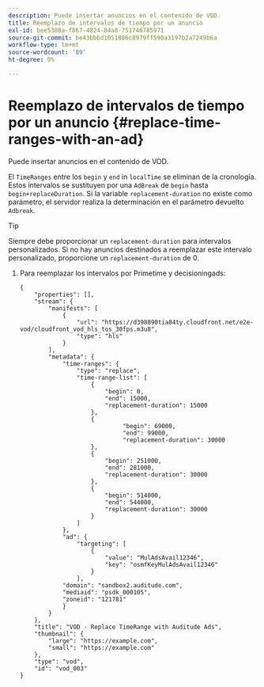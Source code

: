 ```yaml
---
description: Puede insertar anuncios en el contenido de VOD.
title: Reemplazo de intervalos de tiempo por un anuncio
exl-id: bee5308a-f867-4824-84a8-751746785971
source-git-commit: be43bbbd1051886c8979ff590a3197b2a7249b6a
workflow-type: tm+mt
source-wordcount: '89'
ht-degree: 0%

---
```


# Reemplazo de intervalos de tiempo por un anuncio {#replace-time-ranges-with-an-ad}

Puede insertar anuncios en el contenido de VOD.

El `TimeRanges` entre los `begin` y `end` in `localTime` se eliminan de la cronología. Estos intervalos se sustituyen por una `AdBreak` de `begin` hasta `begin+replaceDuration`. Si la variable `replacement-duration` no existe como parámetro, el servidor realiza la determinación en el parámetro devuelto `Adbreak`.

>[!TIP]
>
>Siempre debe proporcionar un `replacement-duration` para intervalos personalizados. Si no hay anuncios destinados a reemplazar este intervalo personalizado, proporcione un `replacement-duration` de 0.

1. Para reemplazar los intervalos por Primetime y decisioningads:

   ```
   {   
       "properties": [],
       "stream": {
           "manifests": [
               {
                   "url": "https://d398890tia84ty.cloudfront.net/e2e-vod/cloudfront_vod_hls_tos_30fps.m3u8",
                   "type": "hls"
               }
           ],
           "metadata": {
               "time-ranges": {
                   "type": "replace",
                   "time-range-list": [
                       {
                           "begin": 0,
                           "end": 15000,
                           "replacement-duration": 15000
                       },
                       {
                                "begin": 69000,
                                "end": 99000,
                                "replacement-duration": 30000
                       },
                       {
                           "begin": 251000,
                           "end": 281000,
                           "replacement-duration": 30000
                       },
                       {
                           "begin": 514000,
                           "end": 544000,
                           "replacement-duration": 30000
                       }
                   ]
               },
               "ad": {
                   "targeting": [
                       {
                           "value": "MulAdsAvail12346",
                           "key": "osmfKeyMulAdsAvail12346"
                       }
                   ],
               "domain": "sandbox2.auditude.com",
               "mediaid": "psdk_000105",
               "zoneid": "121781"
               }     
           }
       },   
       "title": "VOD - Replace TimeRange with Auditude Ads",
       "thumbnail": {
           "large": "https://example.com",
           "small": "https://example.com"
       },
       "type": "vod",
       "id": "vod_003"
   }
   ```
